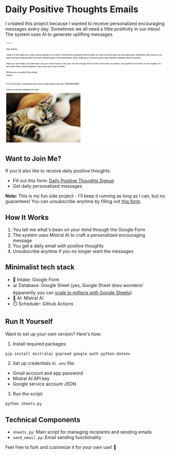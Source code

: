# Daily Positive Thoughts Emails

I created this project because I wanted to receive personalized encouraging messages every day. Sometimes we all need a little positivity in our inbox! The system uses AI to generate uplifting messages.

![Demo Image](demo.png)

## Want to Join Me?

If you'd also like to receive daily positive thoughts:
- Fill out this form: [Daily Positive Thoughts Signup](https://forms.gle/SzCf7zVF5KtvndNh6)
- Get daily personalized messages

**Note:** This is my fun side project - I'll keep it running as long as I can, but no guarantees! You can unsubscribe anytime by filling out [this form](https://forms.gle/DmuPozEkoVNA61VP7).

## How It Works

1. You tell me what's been on your mind through the Google Form
2. The system uses Mistral AI to craft a personalized encouraging message
3. You get a daily email with positive thoughts
4. Unsubscribe anytime if you no longer want the messages

## Minimalist tech stack
- 📝 Intake: Google Form
- 📊 Database: Google Sheet (yes, Google Sheet does wonders! Apparently you can [scale to millions with Google Sheets](shttps://www.levels.fyi/blog/scaling-to-millions-with-google-sheets.html))
- 🤖 AI: Mistral AI
- ⏱️ Scheduler: Github Actions

## Run It Yourself

Want to set up your own version? Here's how:

1. Install required packages:

```bash
pip install mistralai gspread google-auth python-dotenv
```

2. Set up credentials in `.env` file:
- Gmail account and app password
- Mistral AI API key
- Google service account JSON

3. Run the script:

```bash
python sheets.py
```

## Technical Components

- `sheets.py`: Main script for managing recipients and sending emails
- `send_email.py`: Email sending functionality

Feel free to fork and customize it for your own use! 💌



    
